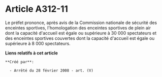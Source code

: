 # Article A312-11

Le préfet prononce, après avis de la Commission nationale de sécurité des enceintes sportives, l'homologation des enceintes
sportives de plein air dont la capacité d'accueil est égale ou supérieure à 30 000 spectateurs et des enceintes sportives
couvertes dont la capacité d'accueil est égale ou supérieure à 8 000 spectateurs.

**Liens relatifs à cet article**

	**Créé par**:

	  - Arrêté du 28 février 2008 - art. (V)
